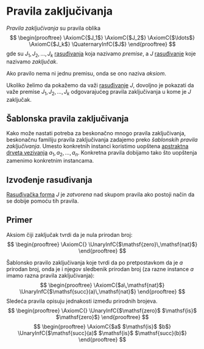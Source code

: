 # Pravila zaključivanja

*Pravila zaključivanja* su pravila oblika
$$
\begin{prooftree}
  \AxiomC{$J_1$}
  \AxiomC{$J_2$}
  \AxiomC{$\ldots$}
  \AxiomC{$J_k$}
  \QuaternaryInfC{$J$}
\end{prooftree}
$$
gde su $J_1, J_2, \ldots, J_k$ [rasuđivanja](rasuđivanja.md) koja nazivamo *premise*, a $J$ [rasuđivanje](rasuđivanja.md) koje nazivamo *zaključak*.

Ako pravilo nema ni jednu premisu, onda se ono naziva *aksiom*.

Ukoliko želimo da pokažemo da važi [rasuđivanje](rasuđivanja.md) $J$, dovoljno je pokazati da važe premise $J_1, J_2, \ldots, J_k$ odgovarajućeg pravila zaključivanja u kome je $J$ zaključak.

## Šablonska pravila zaključivanja

Kako može nastati potreba za beskonačno mnogo pravila zaključivanja, beskonačnu familiju pravila zaključivanja zadajemo preko *šablonskih pravila zaključivanja*. Umesto konkretnih instanci koristimo uopštena [apstraktna drveta vezivanja](apstraktno-drvo-vezivanja.md) $a_1, a_2, \ldots, a_n$. Konkretna pravila dobijamo tako što uopštenja zamenimo konkretnim instancama.

## Izvođenje rasuđivanja

[Rasuđivačka forma](rasuđivanja.md) $J$ je *zatvorena* nad skupom pravila ako postoji način da se dobije pomoću tih pravila. 

## Primer

Aksiom čiji zaključak tvrdi da je nula prirodan broj:
$$
\begin{prooftree}
\AxiomC{}
\UnaryInfC{$\mathsf{zero}\,\mathsf{nat}$}
\end{prooftree}
$$

Šablonsko pravilo zaključivanja koje tvrdi da po pretpostavkom da je $a$ prirodan broj, onda je i njegov sledbenik prirodan broj (za razne instance $a$ imamo razna pravila zaključivanja):
$$
\begin{prooftree}
\AxiomC{$a\,\mathsf{nat}$}
\UnaryInfC{$\mathsf{succ}(a)\,\mathsf{nat}$}
\end{prooftree}
$$
Sledeća pravila opisuju jednakosti između prirodnih brojeva. 
$$
\begin{prooftree}
\AxiomC{}
\UnaryInfC{$\mathsf{zero}$ $\mathsf{is}$ $\mathsf{zero}$}
\end{prooftree}
$$
$$
\begin{prooftree}
\AxiomC{$a$ $\mathsf{is}$ $b$}
\UnaryInfC{$\mathsf{succ}(a)$ $\mathsf{is}$ $\mathsf{succ}(b)$}
\end{prooftree}
$$
